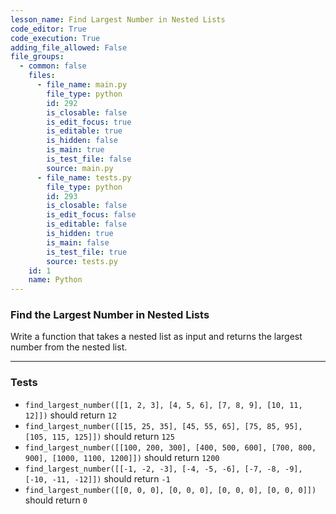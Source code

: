 ```yaml
---
lesson_name: Find Largest Number in Nested Lists
code_editor: True
code_execution: True
adding_file_allowed: False
file_groups:
  - common: false
    files:
      - file_name: main.py
        file_type: python
        id: 292
        is_closable: false
        is_edit_focus: true
        is_editable: true
        is_hidden: false
        is_main: true
        is_test_file: false
        source: main.py
      - file_name: tests.py
        file_type: python
        id: 293
        is_closable: false
        is_edit_focus: false
        is_editable: false
        is_hidden: true
        is_main: false
        is_test_file: true
        source: tests.py
    id: 1
    name: Python
---
```


### Find the Largest Number in Nested Lists

Write a function that takes a nested list as input and returns the largest number from the nested list.

---

### Tests

<ul>
<li id="test-1"><code>find_largest_number([[1, 2, 3], [4, 5, 6], [7, 8, 9], [10, 11, 12]])</code> should return <code>12</code></li>
<li id="test-2"><code>find_largest_number([[15, 25, 35], [45, 55, 65], [75, 85, 95], [105, 115, 125]])</code> should return <code>125</code></li>
<li id="test-3"><code>find_largest_number([[100, 200, 300], [400, 500, 600], [700, 800, 900], [1000, 1100, 1200]])</code> should return <code>1200</code></li>
<li id="test-4"><code>find_largest_number([[-1, -2, -3], [-4, -5, -6], [-7, -8, -9], [-10, -11, -12]])</code> should return <code>-1</code></li>
<li id="test-5"><code>find_largest_number([[0, 0, 0], [0, 0, 0], [0, 0, 0], [0, 0, 0]])</code> should return <code>0</code></li>
</ul>
